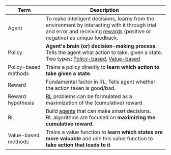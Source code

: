| Term | Description |
| - | - |
| <a id="agent"></a>Agent | To make intelligent decisions, learns from the environment by interacting with it through trial and error and receiving [rewards](#reward) (positive or negative) as unique feedback. | 
| <a id="policy"></a>Policy | <b>Agent's brain (or) decision-making process</b>. Tells the agent what action to take, given a state.<br>Two types: [Policy-based](#policy-based"), [Value-based](#value-based") |
| <a id="policy-based"></a>Policy-based methods | Trains a policy directly to <b>learn which action to take given a state</b>. | 
| <a id="reward"></a>Reward | Fundamental factor in RL. Tells agent whether the action taken is good/bad. |
| Reward hypothesis | [RL](#RL) problems can be formulated as a maximization of the (cumulative) reward | 
| <a id="RL"></a>RL |  Build [agents](#agent) that can make smart decisions. <br>RL algorithms are focused on <b>maximizing the cumulative reward</b>. | 
|  <a id="value-based"></a>Value-based methods | Trains a value function to <b>learn which states are more valuable</b> and use this value function to <b>take action that leads to it</b> |
